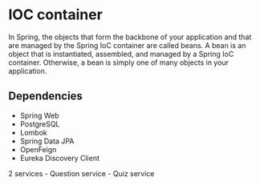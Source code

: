 # IOC container

In Spring, the objects that form the backbone of your application and that are managed by the Spring IoC container are 
called beans. A bean is an object that is instantiated, assembled, and managed by a Spring IoC container. Otherwise, a 
bean is simply one of many objects in your application. 

## Dependencies

- Spring Web
- PostgreSQL
- Lombok
- Spring Data JPA
- OpenFeign
- Eureka Discovery Client

2 services
    - Question service
    - Quiz service